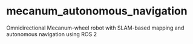 # mecanum_autonomous_navigation
Omnidirectional Mecanum-wheel robot with SLAM-based mapping and autonomous navigation using ROS 2
